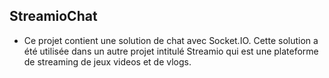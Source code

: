 ## StreamioChat
- Ce projet contient une solution de chat avec Socket.IO. Cette solution a été utilisée dans un autre projet  intitulé Streamio qui est une plateforme de streaming de jeux videos et de vlogs.
